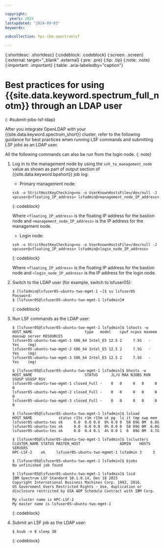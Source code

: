 ```yaml
---

copyright:
  years: 2024
lastupdated: "2024-09-03"
keywords:

subcollection: hpc-ibm-spectrumlsf

---
```


{:shortdesc: .shortdesc}
{:codeblock: .codeblock}
{:screen: .screen}
{:external: target="_blank" .external}
{:pre: .pre}
{:tip: .tip}
{:note: .note}
{:important: .important}
{:table: .aria-labeledby="caption"}

# Best practices for using {{site.data.keyword.spectrum_full_notm}} through an LDAP user
{: #submit-jobs-lsf-ldap}

After you integrate OpenLDAP with your {{site.data.keyword.spectrum_short}} cluster, refer to the following guidance for best practices when running LSF commands and submitting LSF jobs as an LDAP user.

All the following commands can also be run from the login node.
{: note}

1. Log in to the management node by using the `ssh_to_management_node` value as shown as part of output section of {{site.data.keyword.bpshort}} job log:

    * Primary management node:

    ```text
    ssh -o StrictHostKeyChecking=no -o UserKnownHostsFile=/dev/null -J vpcuser@<floating_IP_address> lsfadmin@<management_node_IP_address>
    ```
    {: codeblock}

    Where `<floating_IP_address>` is the floating IP address for the bastion node and `<management_node_IP_address>` is the IP address for the management node.

    * Login node:

    ```text
    ssh -o StrictHostKeyChecking=no -o UserKnownHostsFile=/dev/null -J vpcuser@<floating_IP_address> lsfadmin@<login_node_IP_address>
    ```
    {: codeblock}

    Where `<floating_IP_address>` is the floating IP address for the bastion node and `<login_node_IP_address>` is the IP address for the login node.

2. Switch to the LDAP user (for example, switch to lsfuser05):

    ```text
    $ [lsfadmin@lsfuser05-ubuntu-two-mgmt-1 ~]$ su lsfuser05
    Password:
    $ [lsfuser05@lsfuser05-ubuntu-two-mgmt-1 lsfadmin]#
    ```
    {: codeblock}

3. Run LSF commands as the LDAP user:

    ```text
    $ [lsfuser05@lsfuser05-ubuntu-two-mgmt-1 lsfadmin]$ lshosts -w
    HOST_NAME                        type   model    cpuf ncpus maxmem maxswp server RESOURCES
    lsfuser05-ubuntu-two-mgmt-1 X86_64 Intel_E5 12.5 2     7.5G   -      Yes    (mg)
    lsfuser05-ubuntu-two-mgmt-2 X86_64 Intel_E5 12.5 2     7.5G   -      Yes    (mg)
    lsfuser05-ubuntu-two-mgmt-3 X86_64 Intel_E5 12.5 2     7.5G   -      Yes    (mg)

    $ [lsfuser05@lsfuser05-ubuntu-two-mgmt-1 lsfadmin]$ bhosts -w
    HOST_NAME                        STATUS      JL/U MAX NJOBS RUN SSUSP USUSP RSV
    lsfuser05-ubuntu-two-mgmt-1 closed_Full -    0   0     0   0     0     0
    lsfuser05-ubuntu-two-mgmt-2 closed_Full -    0   0     0   0     0     0
    lsfuser05-ubuntu-two-mgmt-3 closed_Full -    0   0     0   0     0     0

    $ [lsfuser05@lsfuser05-ubuntu-two-mgmt-1 lsfadmin]$ lsload
    HOST_NAME            status r15s r1m r15m ut pg  ls it tmp swp mem
    lsfuser05-ubuntu-tes ok     0.0  0.0 0.0  0% 0.0 0  58 89G 0M  6.8G
    lsfuser05-ubuntu-tes ok     0.0  0.0 0.0  0% 0.0 0  58 89G 0M  6.8G
    lsfuser05-ubuntu-tes ok     0.0  0.4 0.1  4% 0.0 1  0  89G 0M  4.7G

    $ [lsfuser05@lsfuser05-ubuntu-two-mgmt-1 lsfadmin]$ lsclusters
    CLUSTER_NAME STATUS MASTER_HOST                  ADMIN    HOSTS SERVERS
    HPC-LSF-2    ok     lsfuser05-ubuntu-two-mgmmt-1 lsfadmin 3     3

    $ [lsfuser05@lsfuser05-ubuntu-two-mgmt-1 lsfadmin]$ bjobs
    No unfinished job found

    $ [lsfuser05@lsfuser05-ubuntu-two-mgmt-1 lsfadmin]$ lsid
    IBM Spectrum LSF Standard 10.1.0.14, Dec 18 2023
    Copyright International Business Machines Corp. 1992, 2016.
    US Government Users Restricted Rights - Use, duplication or disclosure restricted by GSA ADP Schedule Contract with IBM Corp.

    My cluster name is HPC-LSF-2
    My master name is lsfuser05-ubuntu-two-mgmt-1
    ```
    {: codeblock}

4.  Submit an LSF job as the LDAP user:

    ```text
    $ bsub -n 8 sleep 30
    ```
    {: codeblock}
